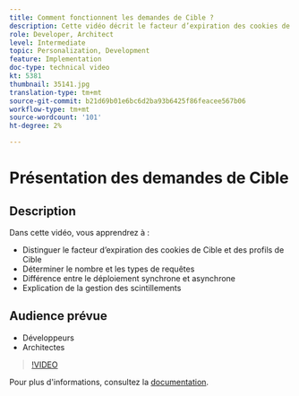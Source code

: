 ```yaml
---
title: Comment fonctionnent les demandes de Cible ?
description: Cette vidéo décrit le facteur d’expiration des cookies de Cible et des profils de Cible. Découvrez comment déterminer le nombre et le type de demandes de Cible, différencier le déploiement synchrone du déploiement asynchrone et expliquer la gestion des scintillements.
role: Developer, Architect
level: Intermediate
topic: Personalization, Development
feature: Implementation
doc-type: technical video
kt: 5381
thumbnail: 35141.jpg
translation-type: tm+mt
source-git-commit: b21d69b01e6bc6d2ba93b6425f86feacee567b06
workflow-type: tm+mt
source-wordcount: '101'
ht-degree: 2%

---
```



# Présentation des demandes de Cible

## Description

Dans cette vidéo, vous apprendrez à :

* Distinguer le facteur d’expiration des cookies de Cible et des profils de Cible
* Déterminer le nombre et les types de requêtes
* Différence entre le déploiement synchrone et asynchrone
* Explication de la gestion des scintillements

## Audience prévue

* Développeurs
* Architectes

>[!VIDEO](https://video.tv.adobe.com/v/35141/?quality=12)

Pour plus d&#39;informations, consultez la [documentation](https://docs.adobe.com/content/help/en/target/using/implement-target/implementing-target.html).
